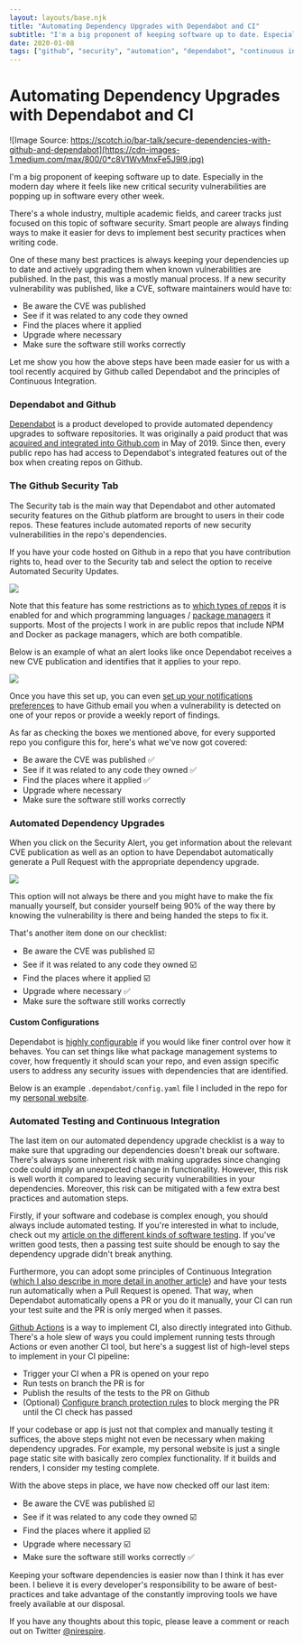 ```yaml
---
layout: layouts/base.njk
title: "Automating Dependency Upgrades with Dependabot and CI"
subtitle: "I'm a big proponent of keeping software up to date. Especially in the modern day where it feels like new critical security vulnerabilities..."
date: 2020-01-08
tags: ["github", "security", "automation", "dependabot", "continuous integration"]
---
```


# Automating Dependency Upgrades with Dependabot and CI

![Image Source: https://scotch.io/bar-talk/secure-dependencies-with-github-and-dependabot](https://cdn-images-1.medium.com/max/800/0*c8V1WvMnxFe5J9l9.jpg)

I'm a big proponent of keeping software up to date. Especially in the modern day where it feels like new critical security vulnerabilities are popping up in software every other week.

There's a whole industry, multiple academic fields, and career tracks just focused on this topic of software security. Smart people are always finding ways to make it easier for devs to implement best security practices when writing code.

One of these many best practices is always keeping your dependencies up to date and actively upgrading them when known vulnerabilities are published. In the past, this was a mostly manual process. If a new security vulnerability was published, like a CVE, software maintainers would have to:

* Be aware the CVE was published
* See if it was related to any code they owned
* Find the places where it applied
* Upgrade where necessary
* Make sure the software still works correctly

Let me show you how the above steps have been made easier for us with a tool recently acquired by Github called Dependabot and the principles of Continuous Integration.

### Dependabot and Github

[Dependabot](https://dependabot.com/) is a product developed to provide automated dependency upgrades to software repositories. It was originally a paid product that was [acquired and integrated into Github.com](https://dependabot.com/blog/hello-github/) in May of 2019. Since then, every public repo has had access to Dependabot's integrated features out of the box when creating repos on Github.

### The Github Security Tab

The Security tab is the main way that Dependabot and other automated security features on the Github platform are brought to users in their code repos. These features include automated reports of new security vulnerabilities in the repo's dependencies.

If you have your code hosted on Github in a repo that you have contribution rights to, head over to the Security tab and select the option to receive Automated Security Updates.

![](https://cdn-images-1.medium.com/max/1200/1*XE6Mv5jjflMWpfiHrSDIPg.png)

Note that this feature has some restrictions as to [which types of repos](https://help.github.com/en/github/managing-security-vulnerabilities/configuring-automated-security-updates#supported-repositories) it is enabled for and which programming languages / [package managers](https://help.github.com/en/github/visualizing-repository-data-with-graphs/listing-the-packages-that-a-repository-depends-on#supported-package-ecosystems) it supports. Most of the projects I work in are public repos that include NPM and Docker as package managers, which are both compatible.

Below is an example of what an alert looks like once Dependabot receives a new CVE publication and identifies that it applies to your repo.

![](https://cdn-images-1.medium.com/max/800/1*_4dgK4ls18dixzyhAf8-rA.png)

Once you have this set up, you can even [set up your notifications preferences](https://help.github.com/en/github/receiving-notifications-about-activity-on-github/choosing-the-delivery-method-for-your-notifications#choosing-the-delivery-method-for-security-alerts-for-vulnerable-dependencies) to have Github email you when a vulnerability is detected on one of your repos or provide a weekly report of findings.

As far as checking the boxes we mentioned above, for every supported repo you configure this for, here's what we've now got covered:

* Be aware the CVE was published ✅
* See if it was related to any code they owned ✅
* Find the places where it applied ✅
* Upgrade where necessary
* Make sure the software still works correctly

### Automated Dependency Upgrades

When you click on the Security Alert, you get information about the relevant CVE publication as well as an option to have Dependabot automatically generate a Pull Request with the appropriate dependency upgrade.

![](https://cdn-images-1.medium.com/max/800/1*a8o-fT0m47cQxfO_Usjbyg.png)

This option will not always be there and you might have to make the fix manually yourself, but consider yourself being 90% of the way there by knowing the vulnerability is there and being handed the steps to fix it.

That's another item done on our checklist:

* Be aware the CVE was published ☑️
* See if it was related to any code they owned ☑️
* Find the places where it applied ☑️
* Upgrade where necessary ✅
* Make sure the software still works correctly

#### Custom Configurations

Dependabot is [highly configurable](https://dependabot.com/docs/config-file/) if you would like finer control over how it behaves. You can set things like what package management systems to cover, how frequently it should scan your repo, and even assign specific users to address any security issues with dependencies that are identified.

Below is an example `.dependabot/config.yaml` file I included in the repo for my [personal website](https://sanjaynair.me/).

<script src="https://gist.github.com/Nirespire/04838f40753f691feb73a26452ce86d4.js"></script>

### Automated Testing and Continuous Integration

The last item on our automated dependency upgrade checklist is a way to make sure that upgrading our dependencies doesn't break our software. There's always some inherent risk with making upgrades since changing code could imply an unexpected change in functionality. However, this risk is well worth it compared to leaving security vulnerabilities in your dependencies. Moreover, this risk can be mitigated with a few extra best practices and automation steps.

Firstly, if your software and codebase is complex enough, you should always include automated testing. If you're interested in what to include, check out my [article on the different kinds of software testing](https://medium.com/@nirespire/the-wide-world-of-software-testing-d38835b8c90e?source=friends_link&sk=59f792763562bf7110f07c5127e8a598). If you've written good tests, then a passing test suite should be enough to say the dependency upgrade didn't break anything.

Furthermore, you can adopt some principles of Continuous Integration ([which I also describe in more detail in another article](https://medium.com/@nirespire/what-is-cicd-concepts-in-continuous-integration-and-deployment-4fe3f6625007)) and have your tests run automatically when a Pull Request is opened. That way, when Dependabot automatically opens a PR or you do it manually, your CI can run your test suite and the PR is only merged when it passes.

[Github Actions](https://github.com/features/actions) is a way to implement CI, also directly integrated into Github. There's a hole slew of ways you could implement running tests through Actions or even another CI tool, but here's a suggest list of high-level steps to implement in your CI pipeline:

* Trigger your CI when a PR is opened on your repo
* Run tests on branch the PR is for
* Publish the results of the tests to the PR on Github
* (Optional) [Configure branch protection rules](https://help.github.com/en/github/administering-a-repository/configuring-protected-branches) to block merging the PR until the CI check has passed

If your codebase or app is just not that complex and manually testing it suffices, the above steps might not even be necessary when making dependency upgrades. For example, my personal website is just a single page static site with basically zero complex functionality. If it builds and renders, I consider my testing complete.

With the above steps in place, we have now checked off our last item:

* Be aware the CVE was published ☑️
* See if it was related to any code they owned ☑️
* Find the places where it applied ☑️
* Upgrade where necessary ☑️
* Make sure the software still works correctly ✅

Keeping your software dependencies is easier now than I think it has ever been. I believe it is every developer's responsibility to be aware of best-practices and take advantage of the constantly improving tools we have freely available at our disposal.

If you have any thoughts about this topic, please leave a comment or reach out on Twitter [@nirespire](https://twitter.com/Nirespire).